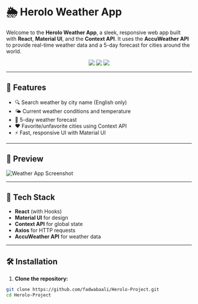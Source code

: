 # 🌦️ Herolo Weather App

Welcome to the **Herolo Weather App**, a sleek, responsive web app built with **React**, **Material UI**, and the **Context API**. It uses the **AccuWeather API** to provide real-time weather data and a 5-day forecast for cities around the world.

<div align="center">
  <img src="https://img.shields.io/badge/React-18-blue?style=flat-square&logo=react" />
  <img src="https://img.shields.io/badge/Material--UI-%230081CB?style=flat-square&logo=mui" />
  <img src="https://img.shields.io/badge/API-AccuWeather-orange?style=flat-square" />
</div>

---

## 🚀 Features

- 🔍 Search weather by city name (English only)
- 🌤️ Current weather conditions and temperature
- 📆 5-day weather forecast
- ❤️ Favorite/unfavorite cities using Context API
- ⚡ Fast, responsive UI with Material UI

---

## 📸 Preview

![Weather App Screenshot](./assets/preview.png)

---

## 🔧 Tech Stack

- **React** (with Hooks)
- **Material UI** for design
- **Context API** for global state
- **Axios** for HTTP requests
- **AccuWeather API** for weather data

---

## 🛠️ Installation

1. **Clone the repository:**

```bash
git clone https://github.com/fadwabaali/Herolo-Project.git
cd Herolo-Project
